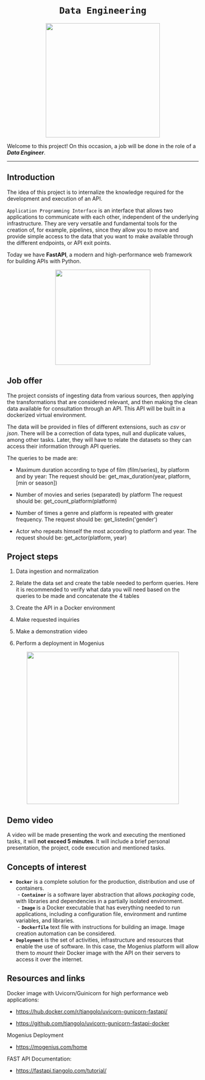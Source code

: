 # <h1 align=center>**`Data Engineering`**</h1>

<p align="center">
<img src="https://files.realpython.com/media/What-is-Data-Engineering_Watermarked.607e761a3c0e.jpg"  height=300>
</p>

Welcome to this project! On this occasion, a job will be done in the role of a ***Data Engineer***.  

<hr>  

## **Introduction**

The idea of ​​this project is to internalize the knowledge required for the development and execution of an API.

`Application Programming Interface` is an interface that allows two applications to communicate with each other, independent of the underlying infrastructure. They are very versatile and fundamental tools for the creation of, for example, pipelines, since they allow you to move and provide simple access to the data that you want to make available through the different endpoints, or API exit points.

Today we have **FastAPI**, a modern and high-performance web framework for building APIs with Python.
<p align=center>
<img src = 'https://i.ibb.co/9t3dD7D/blog-zenvia-imagens-3.png' height=250><p>

## **Job offer**

The project consists of ingesting data from various sources, then applying the transformations that are considered relevant, and then making the clean data available for consultation through an API. This API will be built in a dockerized virtual environment.


The data will be provided in files of different extensions, such as *csv* or *json*. There will be a correction of data types, null and duplicate values, among other tasks. Later, they will have to relate the datasets so they can access their information through API queries.


The queries to be made are:

+ Maximum duration according to type of film (film/series), by platform and by year:
    The request should be: get_max_duration(year, platform, [min or season])

+ Number of movies and series (separated) by platform
    The request should be: get_count_platform(platform)  
  
+ Number of times a genre and platform is repeated with greater frequency.
    The request should be: get_listedin('gender')  

+ Actor who repeats himself the most according to platform and year.
  The request should be: get_actor(platform, year)

## **Project steps**

1. Data ingestion and normalization

2. Relate the data set and create the table needed to perform queries. Here it is recommended to verify what data you will need based on the queries to be made and concatenate the 4 tables

3. Create the API in a Docker environment

4. Make requested inquiries

5. Make a demonstration video

6. Perform a deployment in Mogenius 

<p align=center>
<img src = 'https://i.postimg.cc/2SwvnTcw/Sin-t-tulo.png' height = 400></p>

## **Demo video**

A video will be made presenting the work and executing the mentioned tasks, it will **not exceed 5 minutes**. It will include a brief personal presentation, the project, code execution and mentioned tasks.

## **Concepts of interest**

- **`Docker`** is a complete solution for the production, distribution and use of containers.  
&nbsp;- **`Container`** is a software layer abstraction that allows *packaging* code, with libraries and dependencies in a partially isolated environment.  
&nbsp;- **`Image`** is a Docker executable that has everything needed to run applications, including a configuration file, environment and runtime variables, and libraries.  
&nbsp;- **`Dockerfile`** text file with instructions for building an image. Image creation automation can be considered.  
- **`Deployment`** is the set of activities, infrastructure and resources that enable the use of software. In this case, the Mogenius platform will allow them to *mount* their Docker image with the API on their servers to access it over the internet.

## **Resources and links**

Docker image with Uvicorn/Guinicorn for high performance web applications:

+ https://hub.docker.com/r/tiangolo/uvicorn-gunicorn-fastapi/ 

+ https://github.com/tiangolo/uvicorn-gunicorn-fastapi-docker

Mogenius Deployment

+ https://mogenius.com/home  

FAST API Documentation:

+ https://fastapi.tiangolo.com/tutorial/